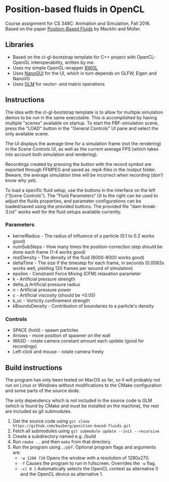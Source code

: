 # Position-based fluids in OpenCL
Course assignment for CS 348C: Animation and Simulation, Fall 2016. Based on the paper [Position-Based Fluids](http://mmacklin.com/pbf_sig_preprint.pdf) by Macklin and Müller.

## Libraries
* Based on the cl-gl-bootstrap template for C++ project with OpenCL-OpenGL interoperability, written by me.
* Uses my simple OpenGL-wrapper [BWGL](https://github.com/bwiberg/bwgl)
* Uses [NanoGUI](https://github.com/wjakob/nanogui) for the UI, which in turn depends on GLFW, Eigen and NanoVG
* Uses [GLM](http://glm.g-truc.net/0.9.8/index.html) for vector- and matrix operations

## Instructions
The idea with the cl-gl-bootstrap template is to allow for multiple simulation demos to be run in the same executable. This is accomplished by having multiple "scenes" available on startup. To start the PBF-simulation scene, press the "LOAD" button in the "General Controls" UI pane and select the only available scene.

The UI displays the average time for a simulation frame (not the rendering) in the Scene Controls UI, as well as the current average FPS (which takes into account both simulation and rendering).

Recordings created by pressing the button with the record symbol are exported through FFMPEG and saved as .mp4-files in the /output folder. Beware, the average simulation time will be incorrect when recording (don't know why yet).

To load a specific fluid setup, use the buttons in the interface on the left ("Scene Controls"). The "Fluid Parameters" UI to the right can be used to adjust the fluids properties, and parameter configurations can be loaded/saved using the provided buttons. The provided file "dam-break-3.txt" works well for the fluid setups available currently.

### Parameters
* kernelRadius - The radius of influence of a particle (0.1 to 0.2 works good)
* numSubSteps - How many times the position-correction step should be done each frame (1-4 works good)
* restDensity - The density of the fluid (6000-8000 works good)
* deltaTime - The size if the timestep for each frame, in seconds (0.0083s works well, yielding 120 frames per second of simulation)
* epsilon - Constraint Force Mixing (CFM) relaxation parameter
* k - Artificial pressure strength
* delta_q  Artificial pressure radius
* n - Artificial pressure power
* c - Artificial viscosity (should be <0.05)
* k_vc - Vorticity confinement strength
* kBoundsDensity - Contribution of boundaries to a particle's density

### Controls
* SPACE (hold) - spawn particles
* Arrows - move position of spawner on the wall
* WASD - rotate camera constant amount each update (good for recordings)
* Left-click and mouse -  rotate camera freely

## Build instructions
The program has only been tested on MacOS so far, so it will probably not run on Linux or Windows without modifications to the CMake configuration and some parts of the source dode. 

The only dependency which is not included in the source code is GLM (which is found by CMake and must be installed on the machine), the rest are included as git submodules. 

1. Get the source code using `git clone https://github.com/bwiberg/position-based-fluids.git`
2. Fetch all submodules using `git submodule update --init --recursive`
3. Create a subdirectory named e.g. /build
4. Run `cmake ..` and then `make` from that directory.
5. Run the program using `./pbf`. Optional program flags and arguments are:
    * `-w 1280 720` Opens the window with a resolution of 1280x270.
    * `-f`  Causes the program to run in fullscreen. Overrides the `-w` flag.
    * `-cl 0 1` Automatically selects the OpenCL context as alternative 0 and the OpenCL device as alternative 1.
    